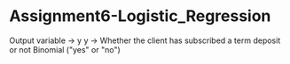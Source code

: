 # Assignment6-Logistic_Regression
Output variable -> y y -> Whether the client has subscribed a term deposit or not  Binomial ("yes" or "no")
